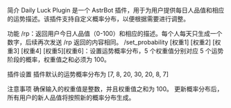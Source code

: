 简介
Daily Luck Plugin 是一个 AstrBot 插件，用于为用户提供每日人品值和相应的运势描述。该插件支持自定义概率分布，以便根据需要进行调整。

功能
/rp：返回用户今日人品值（0-100）和相应的描述。每个人每天只生成一个数字，后续再次发送 /rp 返回的内容相同。
/set_probability [权重1] [权重2] [权重3] [权重4] [权重5][权重6]：设置运势概率分布，5 个权重值分别对应 5 个运势阶段的概率，权重值之和必须为 100。

插件设置
插件默认的运势概率分布为 [7, 8, 20, 30, 20, 8, 7]

注意事项
确保输入的权重值是整数，并且权重值之和为 100。
更新概率分布后，所有用户的新人品值将按照新的概率分布生成。